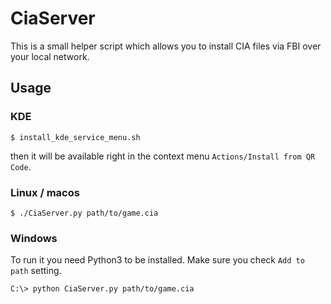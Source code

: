 # CiaServer
This is a small helper script which allows you to install CIA files via FBI over your local network.

## Usage 

### KDE
```
$ install_kde_service_menu.sh
```
then it will be available right in the context menu `Actions/Install from QR Code`.

### Linux / macos

```
$ ./CiaServer.py path/to/game.cia
```
### Windows
To run it you need Python3 to be installed. Make sure you check `Add to path` setting.

```
C:\> python CiaServer.py path/to/game.cia
```
